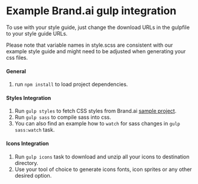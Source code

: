 Example Brand.ai gulp integration
===
To use with your style guide, just change the download URLs in the gulpfile to your style guide URLs.

Please note that variable names in style.scss are consistent with our example style guide and might need to be adjusted when generating your css files.

#### General 
1. run `npm install` to load project dependencies.

#### Styles Integration
1. Run `gulp styles` to fetch CSS styles from Brand.ai [sample project](https://brand.ai/styleguide/acme-demo).
2. Run `gulp sass` to compile sass into css. 
3. You can also find an example how to `watch` for sass changes in `gulp sass:watch` task.

#### Icons Integration
1. Run `gulp icons` task to download and unzip all your icons to destination directory.
2. Use your tool of choice to generate icons fonts, icon sprites or any other desired option. 
